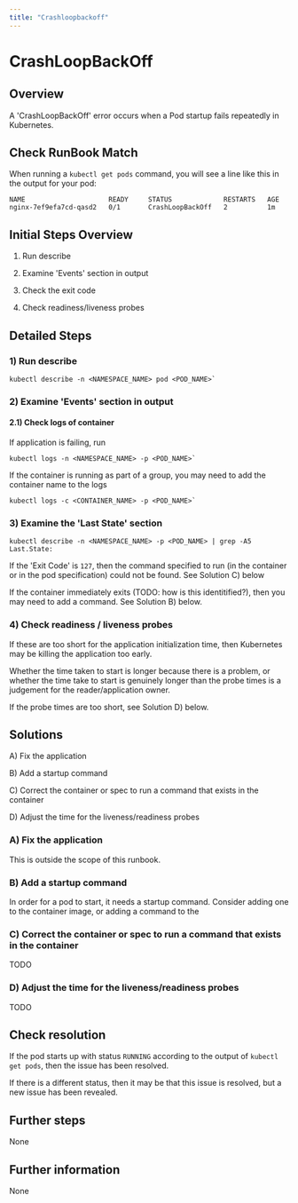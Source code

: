 ```yaml
---
title: "Crashloopbackoff"
---
```


# CrashLoopBackOff

## Overview

A 'CrashLoopBackOff' error occurs when a Pod startup fails repeatedly in Kubernetes.

## Check RunBook Match

When running a `kubectl get pods` command, you will see a line like this in the output for your pod:

```
NAME                     READY     STATUS             RESTARTS   AGE
nginx-7ef9efa7cd-qasd2   0/1       CrashLoopBackOff   2          1m
```

## Initial Steps Overview

1) Run describe

2) Examine 'Events' section in output

3) Check the exit code

4) Check readiness/liveness probes

## Detailed Steps

### 1) Run describe

```
kubectl describe -n <NAMESPACE_NAME> pod <POD_NAME>`
```

### 2) Examine 'Events' section in output

#### 2.1) Check logs of container

If application is failing, run

```
kubectl logs -n <NAMESPACE_NAME> -p <POD_NAME>`
```

If the container is running as part of a group, you may need to add the container name to the logs

```
kubectl logs -c <CONTAINER_NAME> -p <POD_NAME>`
```

### 3) Examine the 'Last State' section

```
kubectl describe -n <NAMESPACE_NAME> -p <POD_NAME> | grep -A5 Last.State:
```

If the 'Exit Code' is `127`, then the command specified to run (in the container or in the pod specification) could not be found. See Solution C) below

If the container immediately exits (TODO: how is this identitified?), then you may need to add a command. See Solution B) below.

### 4) Check readiness / liveness probes

If these are too short for the application initialization time, then Kubernetes may be killing the application too early.

Whether the time taken to start is longer because there is a problem, or whether the time take to start is genuinely longer than the probe times is a judgement for the reader/application owner.

If the probe times are too short, see Solution D) below.

## Solutions

A) Fix the application

B) Add a startup command

C) Correct the container or spec to run a command that exists in the container

D) Adjust the time for the liveness/readiness probes

### A) Fix the application

This is outside the scope of this runbook.

### B) Add a startup command

In order for a pod to start, it needs a startup command. Consider adding one to the container image, or adding a command to the

### C) Correct the container or spec to run a command that exists in the container

TODO

### D) Adjust the time for the liveness/readiness probes

TODO

## Check resolution

If the pod starts up with status `RUNNING` according to the output of `kubectl get pods`, then the issue has been resolved.

If there is a different status, then it may be that this issue is resolved, but a new issue has been revealed.

## Further steps

None

## Further information

None
